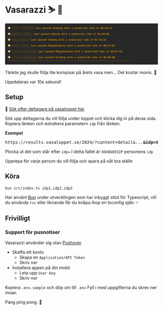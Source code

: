 # Vasarazzi ⛷️ 📸

![Lista med vasaloppsåkare och vilken station som precis passerades samt deras uppskattade åktid. Personernas namn är censurerade.](./docs/vasarazzi.png)

Tänkte jag skulle följa lite kompisar på årets vasa men... Det kostar monis. 🥰

Uppdateras var 10e sekund!

## Setup

🔎 [Sök efter deltagare på vasaloppet här](https://results.vasaloppet.se/2024/)

Sök upp deltagarna du vill följa under loppet och klicka dig in på deras sida. Kopiera länken och extrahera parametern `idp` från länken.

**Exempel**
<pre>https://results.vasaloppet.se/2024/?content=detail&...<strong>&idp=XOXOGOSSIP</strong>&...</pre>

Plocka ut det som står efter `idp=`
I detta fallet är `XOXOGOSSIP` personens `idp`

Upprepa för varje person du vill följa och spara på nåt bra ställe

## Köra

`bun src/index.ts idp1,idp2,idp3`

Har använt [Bun](https://bun.sh/) under utvecklingen som har inbyggt stöd för Typescript, vill du använda `tsc` eller liknande får du knåpa ihop en tsconfig själv ✨

## Frivilligt

### Support för pusnotiser

Vasarazzi använder sig utav [Pushover](https://pushover.net/)
- Skaffa ett konto
  - Skapa en `Application/API Token`
  - Skriv ner
- Installera appen på din mobil
  - Leta upp `User Key`
  - Skriv ner

Kopiera `.env.sample` och döp om till `.env`
Fyll i med uppgifterna du skrev ner innan.

Pang ping pong. 🏓